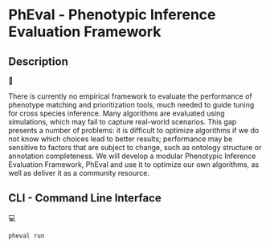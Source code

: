 # PhEval - Phenotypic Inference Evaluation Framework

## Description

:rocket:

There is currently no empirical framework to evaluate the performance of phenotype matching and prioritization tools, much needed to guide tuning for cross species inference. Many algorithms are evaluated using simulations, which may fail to capture real-world scenarios. This gap presents a number of problems: it is difficult to optimize algorithms if we do not know which choices lead to better results; performance may be sensitive to factors that are subject to change, such as ontology structure or annotation completeness. We will develop a modular Phenotypic Inference Evaluation Framework, PhEval and use it to optimize our own algorithms, as well as deliver it as a community resource.

## CLI - Command Line Interface

:computer:

```
pheval run
```
